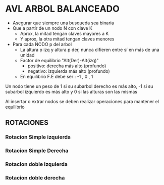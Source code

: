 # AVL ARBOL BALANCEADO
- Asegurar que siempre una busqueda sea binaria
- Que a partir de un nodo N con clave K
  - Aprox, la mitad tengan claves mayores a K
  - Y aprox, la otra mitad  tengan claves menores
- Para cada NODO p del arbol
  - La altura p izq y altura p der, nunca difieren entre sí en más de una unidad
  - Factor de equilibrio "Alt(Der)-Alt(izq)"
    - positivo: derecha más alto (profundo)
    - negativo: izquierda más alto (profundo)
  - En equilibrio  F.E debe ser : -1 ,  0 , 1

Un nodo tiene un peso de 1 si su subarbol derecho es más alto, -1 si su subarbol izquierdo es más alto y 0 si las alturas son las mismas

Al insertar o extrar nodos se deben realizar operaciones para mantener el equilibrio


## ROTACIONES

### Rotacion Simple izquierda


### Rotacion Simple Derecha
### Rotacion doble izquierda
### Rotacion doble derecha